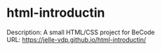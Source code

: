 # html-introductin
Description: A small HTML/CSS project for BeCode<br />
URL: https://jelle-vdp.github.io/html-introductin/
